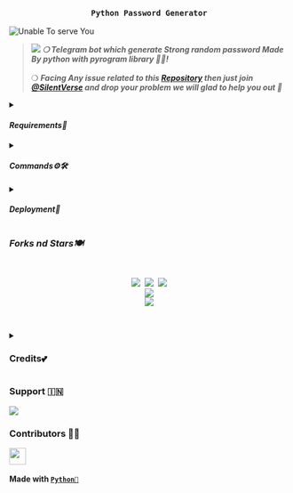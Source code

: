 <h3 align="center"><strong><code>Python Password Generator</code></strong></h3>

<img src="https://github.com/ItsmeHyper13/Random-PassGen/blob/sree/resources/sree.gif" alt="Unable To serve You">

<blockquote><img src="https://readme-typing-svg.herokuapp.com?duration=3000&color=00FF09&background=7F808800&multiline=true&height=100&lines=%E2%80%A2%E2%80%A2Random+Password+Generator+%F0%9F%8F%93%E2%80%A2%E2%80%A2++;%E2%9E%A5+Made+By+Python%F0%9F%90%8D+On+Pyrogram;Library!+%F0%9F%8E%80">
<strong><i>❍&nbsp;Telegram bot which generate Strong random password Made By python with pyrogram library 💫💝!</i></strong><br><br>
❍&nbsp;<strong><i>Facing Any issue related to this <a href="https://github.com/ItsmeHyper13/Random-PassGen">Repository</a> then just join <a href="https://t.me/SilentVerse">@SilentVerse</a> and drop your problem we will glad to help you out 💫</i></strong>
</blockquote>
<p>
<details>
<summary><h4><strong><i>Requirements🎀</i></strong></h4></summary>
❍ <code>API_ID</code><br>
&nbsp;&nbsp;&nbsp;&nbsp;&nbsp;&nbsp;&nbsp;&nbsp;➥ <strong>Get it from</strong> <a href="https://my.telegram.org/auth"><code>HERE!</code></a><br>
❍ <code>API_HASH</code><br>
&nbsp;&nbsp;&nbsp;&nbsp;&nbsp;&nbsp;&nbsp;&nbsp;➥ <strong>Get it from</strong> <a href="https://my.telegram.org/auth"><code>HERE!</code></a><br>
❍ <code>BOT_TOKEN</code><br>
&nbsp;&nbsp;&nbsp;&nbsp;&nbsp;&nbsp;&nbsp;&nbsp;➥ <strong>Get it from</strong> <a href="https://t.me/Botfather"><code>@BOTFATHER</code></a>
</details><details>
<summary><h4><strong><i>Commands⚙️🛠️</i></strong></h4></summary>
&nbsp;◍&nbsp;<code>/ping</code>&nbsp;:&nbsp;<strong>To Check Bot Ping Status.</strong><br>
&nbsp;◍&nbsp;<code>/pgen</code>&nbsp;:&nbsp;<strong>Generate Password in bot's Pm.</strong><br>
&nbsp;◍&nbsp;<code>/sgen</code>&nbsp;:&nbsp;<strong>Generate Password in any Group.</strong><br>
&nbsp;◍&nbsp;<code>/repo</code>&nbsp;:&nbsp;<strong>To Get Bot's Source Code.</strong>
</details><details>
<summary><h4><strong><i>Deployment🚀</i></strong></h4></summary>
<details><summary><strong>❍&nbsp;Deploy To <a href="https://dashboard.heroku.com/"><code>Heroku🌼</code></a></strong></summary>
<blockquote><strong>Hey You can deploy this bot on <code>Heroku</code> very easly from here!!</strong><br><br>
<a href="https://heroku.com/deploy?template=https://github.com/ItsmeHyper13/Radndom-PassGen"><img src="https://img.shields.io/badge/Deploy%20To%20Heroku-black?style=for-the-badge&logo=heroku" width="200""/></a>
</blockquote> 
</details>
<details><summary><strong>❍&nbsp;Deploy On <a href="https://cloud.okteto.com/"><code>Okteto👀</code></a></strong></summary>
<blockquote><strong>Hey You can deploy this bot on <code>Okteto</code> very easly from here!!</strong><br><br>
<a href="https://cloud.okteto.com/deploy?repository=https://github.com/ItsmeHyper13/Radndom-PassGen"><img src="https://img.shields.io/badge/Deploy_To_Okteto%20%20-black?style=for-the-badge&logo=Okteto" width="200"/></a>
</blockquote>
</details>
<details><summary><strong>❍&nbsp;Deploy On <a href="https://termux.com/"><code>Termux⚙️</code></a></strong></summary>
<blockquote><strong>Hey You can deploy this bot on <code>Termux</code> very easly Just follow the steps!!</strong><br><br>
&nbsp;1.&nbsp;Download Termux From <a href="https://f-droid.org/repo/com.termux_118.apk"><code>HERE!</code></a><br>
&nbsp;2.&nbsp;Now Install all important packages which given Below!<br><br>
<code>apt update && apt upgrade -y</code><br>
<code>pkg install git -y</code><br>
<code>pkg install python3</code><br>
<code>pip install pyrogram</code><br>
<code>git clone [your <a href="https://github.com/ItsmeHyper13/Random-PassGen/fork">forked repo</a>] </code><br><br>
<code>cd Random-PassGen</code>&nbsp; or <code>cd Your directory name</code><br><br>
<code>pip3 install --upgrade pip setuptools</code><br><br>
<code>pip install -U -r requirements.txt</code><br><br>
<code>nano config.py</code><br><br>
<p><i>❍ Now add your <code>BOT_TOKEN</code>&nbsp;and&nbsp;<code>BOT_USERNAME</code></i></p><br>
<p>❍ Save that file and run&nbsp;<code>python3 main.py</code></p>
<p>Enjoy! 🚀 💫</p>
</blockquote>
</details>
<details><summary><strong>❍&nbsp;Deploy On <a href="https://en.m.wikipedia.org/wiki/Virtual_private_server"><code>VPS🛠️</code></a></strong></summary>
<blockquote><strong>Hey You can deploy this bot on <code>VPS</code> very easly Just follow the steps!!</strong><br><br>
&nbsp;1.&nbsp;Setup Your <code>VPS</code>&nbsp;First!<br>

```sh
git clone <forked repo> # get from https://github.com/ItsmeHyper13/Random-PassGen/fork
cd Random-PassGen or cd Your directory name
pip3 install --upgrade pip setuptools
pip install -U -r requirements.txt
nano config.py #Now add your BOT_TOKEN and BOT_USERNAME
python3 main.py #Save that file and run it
```

<p>Enjoy! 🚀 💫</p>
</blockquote>
</details>
</details>
</p>
<p>
<h3><strong><i>Forks nd Stars🍽️</i></strong></h3>
<pre>
<p align="center">
<img src="https://img.shields.io/github/license/ItsmeHyper13/Random-PassGen.svg"> <img src="https://img.shields.io/github/forks/ItsmeHyper13/Random-PassGen.svg"> <img src="https://img.shields.io/github/stars/ItsmeHyper13/Random-PassGen.svg">
<a href="https://github.com/ItsmeHyper13/Random-PassGen"><img src="https://github-readme-stats.vercel.app/api/pin/?username=ItsmeHyper13&repo=Random-PassGen&theme=blue-green"></a>
<a href="https://github.com/ItsmeHyper13/Random-PassGen/fork"><img src="https://img.shields.io/badge/Fork%20PasswordGen%20Bot-black?style=for-the-badge&logo=github"></a>
</P>
</pre>
</p>
<p>
<details>
<summary><h3><strong>Credits💕</strong></h3></summary>
<strong>All credit Goes To</strong>&nbsp;<code><a href="https://t.me/HYPER_AD13">{🇮🇳} 𝙷𝚈𝙿𝙴𝚁 𝙺𝙸𝙽𝙶</a></code><br>
<code>Telegram:- <a href="https://t.me/ShiningOff">@ShiningOff</a> | <a href="https://t.me/LostKiddz">@LostKiddz</a></code><br>
<code>Github:- <a href="https://github.com/ItsmeHyper13">ItsmeHyper13</a></code><br>
</details>
</p>

<p><h3><strong>Support 🇮🇳</strong></h3>
<a href="https://t.me/SilentVerse"><img src="https://img.shields.io/badge/Support%20%20Group-black?style=for-the-badge&logo=telegram"></a>
</p>

<p><h3><strong>Contributors 👩‍💻</strong></h3>
<a href = "https://github.com/ItsmeHyper13/Random-PassGen/graphs/contributors">
<img src = "https://contrib.rocks/image?repo=ItsmeHyper13/Random-PassGen" height="30px"/>
</a><br><br>
<strong>Made with <a href="https://python.org"><code>Python🐍</code></a></strong>
</p>

